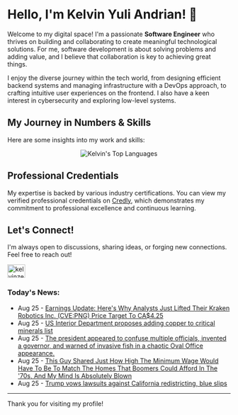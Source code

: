 # Hello, I'm Kelvin Yuli Andrian! 👋

Welcome to my digital space! I'm a passionate **Software Engineer** who thrives on building and collaborating to create meaningful technological solutions. For me, software development is about solving problems and adding value, and I believe that collaboration is key to achieving great things.

I enjoy the diverse journey within the tech world, from designing efficient backend systems and managing infrastructure with a DevOps approach, to crafting intuitive user experiences on the frontend. I also have a keen interest in cybersecurity and exploring low-level systems.

## My Journey in Numbers & Skills

Here are some insights into my work and skills:

<p align="center">
  <img src="https://github-readme-stats.vercel.app/api/top-langs/?username=kelvinzer0&layout=compact&theme=radical" alt="Kelvin's Top Languages" />
</p>

## Professional Credentials

My expertise is backed by various industry certifications. You can view my verified professional credentials on [Credly](https://www.credly.com/users/kelvin-yuli-andrian/badges), which demonstrates my commitment to professional excellence and continuous learning.

## Let's Connect!

I'm always open to discussions, sharing ideas, or forging new connections. Feel free to reach out!

<p align="left">
    <a href="https://linkedin.com/in/kelvinzero" target="blank"><img align="center" src="https://cdn.jsdelivr.net/npm/simple-icons@3.0.1/icons/linkedin.svg" alt="kelvinzero" height="30" width="40" /></a>
</p>

### Today's News:

<!-- feed start -->
- Aug 25 - [Earnings Update: Here's Why Analysts Just Lifted Their Kraken Robotics Inc. (CVE:PNG) Price Target To CA$4.25](https://finance.yahoo.com/news/earnings-heres-why-analysts-just-184920253.html)
- Aug 25 - [US Interior Department proposes adding copper to critical minerals list](https://finance.yahoo.com/news/us-interior-department-proposes-adding-181222433.html)
- Aug 25 - [The president appeared to confuse multiple officials, invented a governor, and warned of invasive fish in a chaotic Oval Office appearance.](https://www.yahoo.com/news/videos/president-appeared-confuse-multiple-officials-173521490.html)
- Aug 25 - [This Guy Shared Just How High The Minimum Wage Would Have To Be To Match The Homes That Boomers Could Afford In The '70s, And My Mind Is Absolutely Blown](https://www.yahoo.com/news/articles/guy-shared-just-high-minimum-165308542.html)
- Aug 25 - [Trump vows lawsuits against California redistricting, blue slips](https://www.yahoo.com/news/articles/trump-vows-lawsuits-against-california-161221708.html)
<!-- feed end -->

---

Thank you for visiting my profile!
